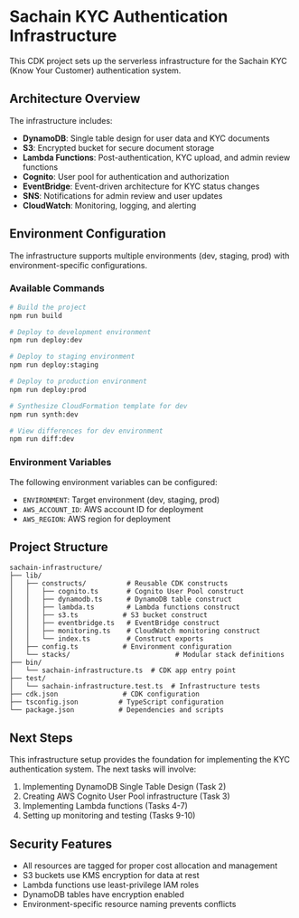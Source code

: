 # Sachain KYC Authentication Infrastructure

This CDK project sets up the serverless infrastructure for the Sachain KYC (Know Your Customer) authentication system.

## Architecture Overview

The infrastructure includes:

- **DynamoDB**: Single table design for user data and KYC documents
- **S3**: Encrypted bucket for secure document storage
- **Lambda Functions**: Post-authentication, KYC upload, and admin review functions
- **Cognito**: User pool for authentication and authorization
- **EventBridge**: Event-driven architecture for KYC status changes
- **SNS**: Notifications for admin review and user updates
- **CloudWatch**: Monitoring, logging, and alerting

## Environment Configuration

The infrastructure supports multiple environments (dev, staging, prod) with environment-specific configurations.

### Available Commands

```bash
# Build the project
npm run build

# Deploy to development environment
npm run deploy:dev

# Deploy to staging environment
npm run deploy:staging

# Deploy to production environment
npm run deploy:prod

# Synthesize CloudFormation template for dev
npm run synth:dev

# View differences for dev environment
npm run diff:dev
```

### Environment Variables

The following environment variables can be configured:

- `ENVIRONMENT`: Target environment (dev, staging, prod)
- `AWS_ACCOUNT_ID`: AWS account ID for deployment
- `AWS_REGION`: AWS region for deployment

## Project Structure

```
sachain-infrastructure/
├── lib/
│   ├── constructs/          # Reusable CDK constructs
│   │   ├── cognito.ts       # Cognito User Pool construct
│   │   ├── dynamodb.ts      # DynamoDB table construct
│   │   ├── lambda.ts        # Lambda functions construct
│   │   ├── s3.ts           # S3 bucket construct
│   │   ├── eventbridge.ts   # EventBridge construct
│   │   ├── monitoring.ts    # CloudWatch monitoring construct
│   │   └── index.ts         # Construct exports
│   ├── config.ts           # Environment configuration
│   └── stacks/                          # Modular stack definitions
├── bin/
│   └── sachain-infrastructure.ts  # CDK app entry point
├── test/
│   └── sachain-infrastructure.test.ts  # Infrastructure tests
├── cdk.json                # CDK configuration
├── tsconfig.json          # TypeScript configuration
└── package.json           # Dependencies and scripts
```

## Next Steps

This infrastructure setup provides the foundation for implementing the KYC authentication system. The next tasks will involve:

1. Implementing DynamoDB Single Table Design (Task 2)
2. Creating AWS Cognito User Pool infrastructure (Task 3)
3. Implementing Lambda functions (Tasks 4-7)
4. Setting up monitoring and testing (Tasks 9-10)

## Security Features

- All resources are tagged for proper cost allocation and management
- S3 buckets use KMS encryption for data at rest
- Lambda functions use least-privilege IAM roles
- DynamoDB tables have encryption enabled
- Environment-specific resource naming prevents conflicts
